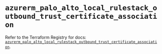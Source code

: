 # `azurerm_palo_alto_local_rulestack_outbound_trust_certificate_association`

Refer to the Terraform Registry for docs: [`azurerm_palo_alto_local_rulestack_outbound_trust_certificate_association`](https://registry.terraform.io/providers/hashicorp/azurerm/3.115.0/docs/resources/palo_alto_local_rulestack_outbound_trust_certificate_association).
